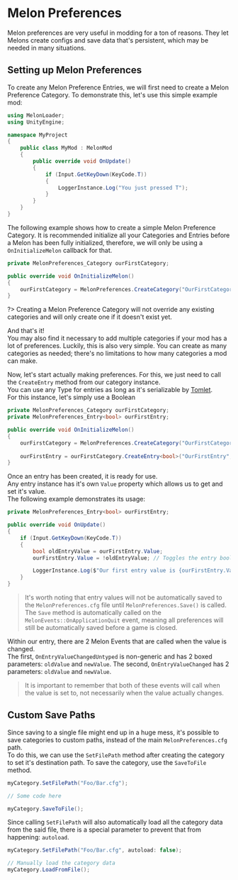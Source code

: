 # Melon Preferences 
Melon preferences are very useful in modding for a ton of reasons. They let Melons create configs and save data that's persistent, which may be needed in many situations. 

## Setting up Melon Preferences

To create any Melon Preference Entries, we will first need to create a Melon Preference Category. To demonstrate this, let's use this simple example mod:
```cs
using MelonLoader;
using UnityEngine;

namespace MyProject
{
    public class MyMod : MelonMod
    {
        public override void OnUpdate()
        {
            if (Input.GetKeyDown(KeyCode.T))
            {
                LoggerInstance.Log("You just pressed T");
            }
        }
    }
}
```

The following example shows how to create a simple Melon Preference Category. It is recommended initialize all your Categories and Entries before a Melon has been fully initialized, therefore, we will only be using a `OnInitializeMelon` callback for that.
```cs
private MelonPreferences_Category ourFirstCategory;

public override void OnInitializeMelon()
{
    ourFirstCategory = MelonPreferences.CreateCategory("OurFirstCategory");
}
```

?> Creating a Melon Preference Category will not override any existing categories and will only create one if it doesn't exist yet.

And that's it!<br>
You may also find it necessary to add multiple categories if your mod has a lot of preferences. Luckily, this is also very simple. You can create as many categories as needed; there's no limitations to how many categories a mod can make.

Now, let's start actually making preferences. For this, we just need to call the `CreateEntry` method from our category instance.<br>
You can use any Type for entries as long as it's serializable by [Tomlet](https://github.com/SamboyCoding/Tomlet).<br>
For this instance, let's simply use a Boolean
```cs
private MelonPreferences_Category ourFirstCategory;
private MelonPreferences_Entry<bool> ourFirstEntry;

public override void OnInitializeMelon()
{
    ourFirstCategory = MelonPreferences.CreateCategory("OurFirstCategory");
    
    ourFirstEntry = ourFirstCategory.CreateEntry<bool>("OurFirstEntry", true);
}
```

Once an entry has been created, it is ready for use.<br>
Any entry instance has it's own `Value` property which allows us to get and set it's value.<br>
The following example demonstrates its usage:
```cs
private MelonPreferences_Entry<bool> ourFirstEntry;

public override void OnUpdate()
{
    if (Input.GetKeyDown(KeyCode.T))
    {
        bool oldEntryValue = ourFirstEntry.Value;
        ourFirstEntry.Value = !oldEntryValue; // Toggles the entry boolean

        LoggerInstance.Log($"Our first entry value is {ourFirstEntry.Value}");
    }
}
```

> It's worth noting that entry values will not be automatically saved to the `MelonPreferences.cfg` file until `MelonPreferences.Save()` is called. The `Save` method is automatically called on the `MelonEvents::OnApplicationQuit` event, meaning all preferences will still be automatically saved before a game is closed.

Within our entry, there are 2 Melon Events that are called when the value is changed.<br>
The first, `OnEntryValueChangedUntyped` is non-generic and has 2 boxed parameters: `oldValue` and `newValue`.
The second, `OnEntryValueChanged` has 2 parameters: `oldValue` and `newValue`.

> It is important to remember that both of these events will call when the value is set to, not necessarily when the value actually changes.

## Custom Save Paths

Since saving to a single file might end up in a huge mess, it's possible to save categories to custom paths, instead of the main `MelonPreferences.cfg` path.<br>
To do this, we can use the `SetFilePath` method after creating the category to set it's destination path. To save the category, use the `SaveToFile` method.<br>

```cs
myCategory.SetFilePath("Foo/Bar.cfg");

// Some code here

myCategory.SaveToFile();
```
Since calling `SetFilePath` will also automatically load all the category data from the said file, there is a special parameter to prevent that from happening: `autoload`.
```cs
myCategory.SetFilePath("Foo/Bar.cfg", autoload: false);

// Manually load the category data
myCategory.LoadFromFile();
```
